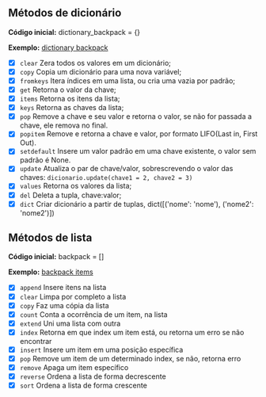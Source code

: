 ﻿## Métodos de dicionário

**Código inicial:**
dictionary_backpack = {}

**Exemplo:**
[dictionary backpack]()

- [x] `clear`
Zera todos os valores em um dicionário;
- [x] `copy`
Copia um dicionário para uma nova variável;
- [x] `fromkeys`
Itera índices em uma lista, ou cria uma vazia por padrão;
- [x] `get`
Retorna o valor da chave;
- [x] `items`
Retorna os itens da lista;
- [x] `keys`
Retorna as chaves da lista;
- [x] `pop`
Remove a chave e seu valor e retorna o valor, se não for passada a chave, ele remova no final.
- [x] `popitem`
Remove e retorna a chave e valor, por formato LIFO(Last in, First Out).
- [x] `setdefault`
Insere um valor padrão em uma chave existente, o valor sem padrão é None.
- [x] `update`
Atualiza o par de chave/valor, sobrescrevendo o valor das chaves: `dicionario.update(chave1 = 2, chave2 = 3)`
- [x] `values`
Retorna os valores da lista;
- [x] `del`
Deleta a tupla, chave:valor;
- [x] `dict`
Criar dicionário a partir de tuplas, dict([('nome': 'nome'), ('nome2': 'nome2')])

## Métodos de lista

**Código inicial:**
backpack = []

**Exemplo:**
[backpack items]()

- [x] `append`
    Insere itens na lista
- [x] `clear`
    Limpa por completo a lista
- [x] `copy`
    Faz uma cópia da lista
- [x] `count`
    Conta a ocorrência de um item, na lista
- [x] `extend`
    Uni uma lista com outra
- [x] `index`
    Retorna em que index um item está, ou retorna um erro se não encontrar
- [x] `insert`
    Insere um item em uma posição específica
- [x] `pop`
    Remove um item de um determinado index, se não, retorna erro
- [x] `remove`
    Apaga um item específico
- [x] `reverse`
    Ordena a lista de forma decrescente
- [x] `sort`
    Ordena a lista de forma crescente
